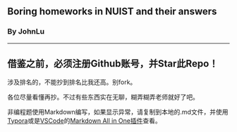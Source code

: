 ## Boring homeworks in NUIST and their answers

### By JohnLu

---

## 借鉴之前，必须注册Github账号，并Star此Repo！

涉及排名的，不能抄到排名比我还高。别fork。

各位尽量看懂再抄。不过有些东西实在无聊，糊弄糊弄老师就好了吧。

非编程题使用Markdown编写，如果显示异常，请复制到本地的.md文件，并使用[Typora](https://typora.io/)或是[VSCode](https://code.visualstudio.com/Download)的[Markdown All in One插件](https://marketplace.visualstudio.com/items?itemName=yzhang.markdown-all-in-one)查看。